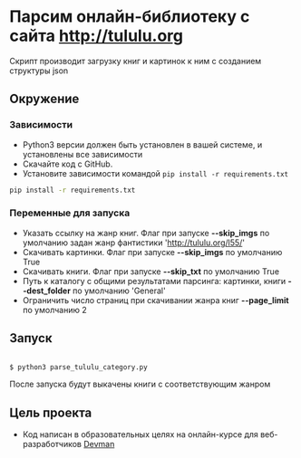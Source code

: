 
# Парсим онлайн-библиотеку с сайта http://tululu.org

Скрипт производит загрузку книг и картинок к ним с созданием структуры json

## Окружение

### Зависимости

- Python3 версии должен быть установлен в вашей системе, и установлены все зависимости
- Скачайте код с GitHub.
- Установите зависимости командой `pip install -r requirements.txt`

```bash
pip install -r requirements.txt
```

### Переменные для запуска
 - Указать ссылку на жанр книг. Флаг при запуске **--skip_imgs** по умолчанию задан жанр фантистики 'http://tululu.org/l55/'  
 - Cкачивать картинки. Флаг при запуске **--skip_imgs** по умолчанию True
 - Cкачивать книги. Флаг при запуске **--skip_txt** по умолчанию True
 - Путь к каталогу с общими результатами парсинга: картинки, книги **--dest_folder** по умолчанию 'General'
 - Ограничить число страниц при скачивании жанра книг **--page_limit** по умолчанию 2

## Запуск

```bash

$ python3 parse_tululu_category.py

```

После запуска будут выкачены книги с соответствующим жанром


## Цель проекта
- Код написан в образовательных целях на онлайн-курсе для веб-разработчиков [Devman](https://dvmn.org)